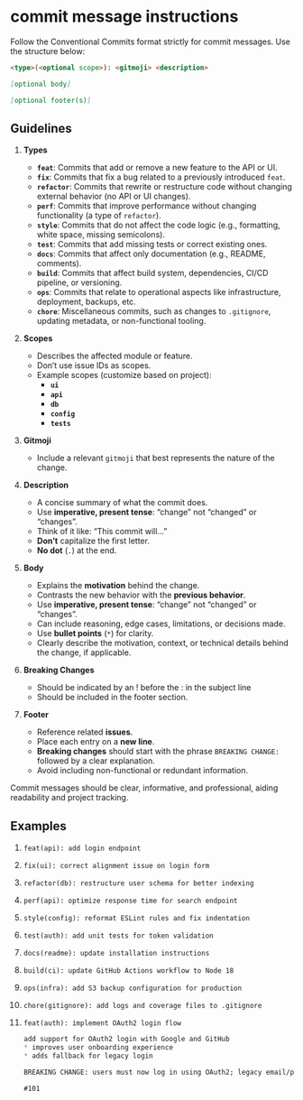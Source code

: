 # commit message instructions

Follow the Conventional Commits format strictly for commit messages. Use the structure below:

```md
<type>(<optional scope>): <gitmoji> <description>

[optional body]

[optional footer(s)]
```

## Guidelines

1. **Types**
    - **`feat`**: Commits that add or remove a new feature to the API or UI.  
    - **`fix`**: Commits that fix a bug related to a previously introduced `feat`.
    - **`refactor`**: Commits that rewrite or restructure code without changing external behavior (no API or UI changes).
    - **`perf`**: Commits that improve performance without changing functionality (a type of `refactor`).
    - **`style`**: Commits that do not affect the code logic (e.g., formatting, white space, missing semicolons).
    - **`test`**: Commits that add missing tests or correct existing ones.
    - **`docs`**: Commits that affect only documentation (e.g., README, comments).
    - **`build`**: Commits that affect build system, dependencies, CI/CD pipeline, or versioning.
    - **`ops`**: Commits that relate to operational aspects like infrastructure, deployment, backups, etc.
    - **`chore`**: Miscellaneous commits, such as changes to `.gitignore`, updating metadata, or non-functional tooling.

2. **Scopes**
    - Describes the affected module or feature.
    - Don’t use issue IDs as scopes.
    - Example scopes (customize based on project):
        - **`ui`**
        - **`api`**
        - **`db`**
        - **`config`**
        - **`tests`**

3. **Gitmoji**
    - Include a relevant `gitmoji` that best represents the nature of the change.

4. **Description**
    - A concise summary of what the commit does.
    - Use **imperative, present tense**: “change” not “changed” or “changes”.
    - Think of it like: “This commit will...”
    - **Don’t** capitalize the first letter.
    - **No dot** (`.`) at the end.

5. **Body**
    - Explains the **motivation** behind the change.
    - Contrasts the new behavior with the **previous behavior**.
    - Use **imperative, present tense**: “change” not “changed” or “changes”.
    - Can include reasoning, edge cases, limitations, or decisions made.
    - Use **bullet points** (`*`) for clarity.
    - Clearly describe the motivation, context, or technical details behind the change, if applicable.

6. **Breaking Changes**
    - Should be indicated by an ! before the : in the subject line
    - Should be included in the footer section.

7. **Footer**
    - Reference related **issues**.
    - Place each entry on a **new line**.
    - **Breaking changes** should start with the phrase `BREAKING CHANGE:` followed by a clear explanation.
    - Avoid including non-functional or redundant information.

Commit messages should be clear, informative, and professional, aiding readability and project tracking.

## Examples

1. `feat(api): add login endpoint`

2. `fix(ui): correct alignment issue on login form`

3. `refactor(db): restructure user schema for better indexing`

4. `perf(api): optimize response time for search endpoint`

5. `style(config): reformat ESLint rules and fix indentation`

6. `test(auth): add unit tests for token validation`

7. `docs(readme): update installation instructions`

8. `build(ci): update GitHub Actions workflow to Node 18`

9. `ops(infra): add S3 backup configuration for production`

10. `chore(gitignore): add logs and coverage files to .gitignore`

11. `feat(auth): implement OAuth2 login flow`

    ```md
    add support for OAuth2 login with Google and GitHub
    * improves user onboarding experience
    * adds fallback for legacy login

    BREAKING CHANGE: users must now log in using OAuth2; legacy email/password login is no longer supported

    #101
    ```
